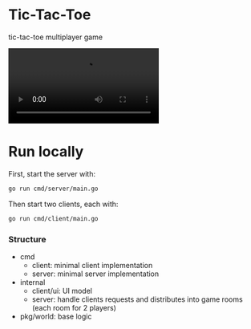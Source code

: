 # Tic-Tac-Toe
 tic-tac-toe multiplayer game

![](showcase/running.mov)

# Run locally
First, start the server with:
```bash
go run cmd/server/main.go
```

Then start two clients, each with:
```bash
go run cmd/client/main.go
```

### Structure
* cmd
    * client: minimal client implementation
    * server: minimal server implementation
* internal
    * client/ui: UI model
    * server: handle clients requests and distributes into game rooms (each room for 2 players)
* pkg/world: base logic
